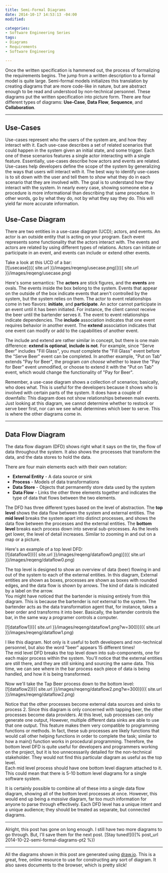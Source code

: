 ```yaml
---
title: Semi-Formal Diagrams
date: 2014-10-17 14:53:13 -04:00
modified: 

categories:
- Software Engineering Series
tags:
- Diagrams
- Requirements
- Software Engineering

---
```

Once the written specification is hammered out, the process of formalizing the requirements begins. The jump from a written description to a formal model is quite large. Semi-formal models initializes this translation by creating diagrams that are more code-like in nature, but are abstract enough to be read and understood by non-technical personnel. These diagrams put the written specification into picture form. There are four different types of diagrams: **Use-Case**, **Data Flow**, **Sequence**, and **Collaboration**.  

* * *

## Use-Cases

Use-cases represent who the users of the system are, and how they interact with it. Each use-case describes a set of related scenarios that could happen in the system given an initial state, and some trigger. Each one of these scenarios features a single actor interacting with a single feature. Essentially, use-cases describe how actors and events are related. Use-cases help developers define the scope of the system by generalizing the ways that users will interact with it. The best way to identify use-cases is to sit down with the user and tell them to _show_ what they do in each scenario that they are involved with. The goal is to understand how they interact with the system. In nearly every case, showing someone else a procedure is more informational than describing that same procedure. In other words, go by what they do, not by what they say they do. This will yield far more accurate information.

## Use-Case Diagram

There are two entities in a use-case diagram (UCD); actors, and events. An actor is an outside entity that is acting on your program. Each event represents some functionality that the actors interact with. The events and actors are related by using different types of relations. Actors can initiate or participate in an event, and events can include or extend other events.

Take a look at this UCD of a bar:  
[![usecase]({{ site.url }}/images/reqeng/usecase.png)]({{ site.url }}/images/reqeng/usecase.png)

Here's some semantics: The **actors** are stick figures, and the **events** are ovals. The events inside the box belong to the system. Events that appear on the outside of the box indicate events that aren't controlled by the system, but the system relies on them. The actor to event relationships come in two flavors: **initiate**, and **participate**. An actor cannot participate in an event until it has been initiated. For instance, the client cannot receive the beer until the bartender serves it. The event to event relationships indicate dependencies. The **include** association indicates that one event requires behavior in another event. The **extend** association indicates that one event can modify or add to the capabilities of another event.

The include and extend are rather similar in concept, but there is one main difference: **extend is optional**, **include is not**. For example, since "Serve Beer" includes "Fill Glass", you _must_ complete the "Fill Glass" event before the "Serve Beer" event can be completed. In another example, "Put on Tab" extends "Pay for Beer", the program _can choose_ whether to leave the "Pay for Beer" event unmodified, or choose to extend it with the "Put on Tab" event, which would change the functionality of "Pay for Beer".

Remember, a use-case diagram shows a collection of scenarios; basically, who does what. This is useful for the developers because it shows who is involved with certain parts of the system. It does have a couple of downfalls: This diagram does not show relationships between main events. Just looking at this diagram, we cannot determine whether to restock or serve beer first, nor can we see what determines which beer to serve. This is where the other diagrams come in.

* * *

## Data Flow Diagram

The data flow diagram (DFD) shows right what it says on the tin, the flow of data throughout the system. It also shows the processes that transform the data, and the data stores to hold the data.

There are four main elements each with their own notation:

*   **External Entity** - A data source or sink
*   **Process** - Models of data transformations
*   **Data Store** - Objects that permanently store data used by the system
*   **Data Flow** - Links the other three elements together and indicates the type of data that flows between the two elements.

The DFD has three different types based on the level of abstraction. The **top level** shows the data flow between the system and external entities. The **mid level** breaks the system apart into distinct processes, and shows the data flow between the processes and the external entities. The **bottom level** breaks each process down into several sub-processes. As the levels get lower, the level of detail increases. Similar to zooming in and out on a map or a picture.

Here's an example of a top level DFD:  
[![dataflow0]({{ site.url }}/images/reqeng/dataflow0.png)]({{ site.url }}/images/reqeng/dataflow0.png)

The top level is designed to show an overview of data (beer) flowing in and out of the system to each of the external entities. In this diagram, External entities are shown as boxes, processes are shown as boxes with rounded edges, and the data flow is shown by arrows. The kind of data is indicated by a label on the arrow.   
You might have noticed that the bartender is missing entirely from this diagram. This is because the bartender is _not_ external to the system. The bartender acts as the data transformation agent that, for instance, takes a beer order and transforms it into beer. Basically, the bartender controls the bar, in the same way a programer controls a computer.

[![dataflow1]({{ site.url }}/images/reqeng/dataflow1.png?w=300)]({{ site.url }}/images/reqeng/dataflow1.png)

I like this diagram. Not only is it useful to both developers and non-technical personnel, but also the word "beer" appears 15 different times!  
 The mid level DFD breaks the top level down into sub-components, one for each major process within the system. You'll notice that the external entities are still there, and they are still sinking and sourcing the same data. This time, we can see where in the bar process each piece of data is being handled, and how it is being transformed.

Now we'll take the Tap Beer process down to the bottom level:  
[![dataflow2]({{ site.url }}/images/reqeng/dataflow2.png?w=300)]({{ site.url }}/images/reqeng/dataflow2.png)

Notice that the other processes become external data sources and sinks to process 2\. Since this diagram is only concerned with tapping beer, the other processes become data providers. At this level, sub processes can only generate one output, However, multiple different data sinks are able to use that one output. This feature makes them very compatible to programming functions or methods. In fact, these sub processes are likely functions that would call other helping functions in order to complete the task; similar to how a main() function works in procedural programming. Therefore, the bottom level DFD is quite useful for developers and programmers working on the project, but it is too unnecessarily detailed for the non-technical stakeholder. They would not find this particular diagram as useful as the top level.  
 Each mid level process should have one bottom level diagram attached to it. This could mean that there is 5-10 bottom level diagrams for a single software system.

It is certainly possible to combine all of these into a single data flow diagram, showing all of the bottom level processes at once. However, this would end up being a _massive_ diagram, far too much information for anyone to parse through effectively. Each DFD level has a unique intent and a unique audience; they should be treated as separate, but connected diagrams.

* * *

Alright, this post has gone on long enough. I still have two more diagrams to go through. But, I'll save them for the next post. [Stay tuned!](({% post_url 2014-10-22-semi-formal-diagrams-pt2 %})

* * *

All the diagrams shown in this post are generated using [draw.io](https://www.draw.io/). This is a great, free, online resource to use for constructing any sort of diagram. It also saves documents to the browser, which is pretty slick!
